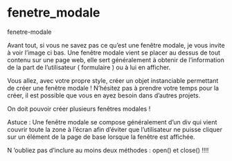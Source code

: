 # fenetre_modale
fenetre-modale

Avant tout, si vous ne savez pas ce qu’est une fenêtre modale, je vous invite à voir l’image ci bas. 
Une fenêtre modale vient se placer au dessus de tout contenu sur une page web, elle sert généralement à obtenir 
de l’information de la part de l’utilisateur ( formulaire ) ou à lui en afficher.

Vous allez, avec votre propre style, créer un objet instanciable permettant de créer une fenêtre modale !
N’hésitez pas à prendre votre temps pour la créer, il est possible que vous en ayez besoin dans d’autres projets.

On doit pouvoir créer plusieurs fenêtres modales !

Astuce : Une fenêtre modale se compose généralement d’un div qui vient couvrir toute la zone à l’écran afin d’éviter
que l’utilisateur ne puisse cliquer sur un élément de la page de base lorsque la fenêtre est affichée.


N ’oubliez pas d’inclure au moins deux méthodes : open() et close() !!!!
